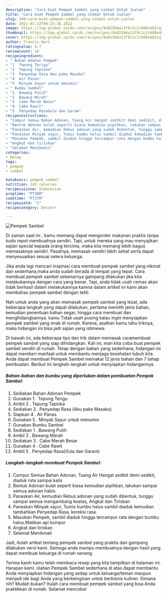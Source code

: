 ```yaml
---
description: "Cara buat Pempek Sambel yang nikmat Untuk Jualan"
title: "Cara buat Pempek Sambel yang nikmat Untuk Jualan"
slug: 448-cara-buat-pempek-sambel-yang-nikmat-untuk-jualan
date: 2021-01-22T08:25:38.282Z
image: https://img-global.cpcdn.com/recipes/9a825b6a13f9c2c2/680x482cq70/pempek-sambel-foto-resep-utama.jpg
thumbnail: https://img-global.cpcdn.com/recipes/9a825b6a13f9c2c2/680x482cq70/pempek-sambel-foto-resep-utama.jpg
cover: https://img-global.cpcdn.com/recipes/9a825b6a13f9c2c2/680x482cq70/pempek-sambel-foto-resep-utama.jpg
author: Francis Hart
ratingvalue: 4.7
reviewcount: 10
recipeingredient:
- " Bahan Adonan Pempek"
- "1  Tepung Terigu"
- "2  Tepung Tapioka"
- "3  Penyedap Rasa Aku pake Masako"
- "4  Air Panas"
- "5  Minyak Sayur untuk menumis"
- " Bumbu Sambel"
- "1  Bawang Putih"
- "2  Bawang Merah"
- "3  Cabe Merah Besar"
- "4  Cabe Rawit"
- "5  Penyedap RasaGula dan Garam"
recipeinstructions:
- "Campur Semua Bahan Adonan, Tuang Air Hangat sedikit demi sedikit, diaduk rata sampai kalis"
- "Bentuk Adonan bulat seperti biasa kemudian pipihkan, lakukan sampai semua adonan habis"
- "Panaskan Air, kemudian Rebus adonan yang sudah dibentuk, tunggu sampai semua mengambang keatas, Angkat dan Tiriskan"
- "Panaskan Minyak sayur, Tumis bumbu halus sambil diaduk kemudian tambahkan Penyedap Rasa, koreksi rasa."
- "Masukan Pempek, sambil diaduk hingga tercampur rata dengan bumbu halus.Matikan api kompor"
- "Angkat dan tiriskan"
- "Selamat Menikmati"
categories:
- Resep
tags:
- pempek
- sambel

katakunci: pempek sambel 
nutrition: 243 calories
recipecuisine: Indonesian
preptime: "PT36M"
cooktime: "PT37M"
recipeyield: "2"
recipecategory: Dessert

---
```



![Pempek Sambel](https://img-global.cpcdn.com/recipes/9a825b6a13f9c2c2/680x482cq70/pempek-sambel-foto-resep-utama.jpg)

Di zaman  saat ini , kamu memang dapat mengorder makanan praktis tanpa kudu repot membuatnya sendiri. Tapi, untuk mereka yang mau menyajikan sajian special kepada orang tercinta, maka kita memang lebih bagus memasaknya sendiri. Pasalnya, memasak sendiri lebih sehat serta dapat menyesuaikan sesuai selera keluarga.

Jika anda lagi mencari inspirasi cara membuat pempek sambel yang nikmat dan sederhana,maka anda sudah berada di tempat yang tepat. Cara membuat pempek sambel  sebenarnya gampang dilakukan jika kita melakukannya dengan cara yang benar. Tapi, anda tidak usah cemas akan tidak berhasil dalam melakukannya 
karena dalam artikel ini kami akan membahas pempek sambel dengan teliti.  



Nah untuk anda yang akan memasak pempek sambel yang lezat, ada beberapa langkah yang dapat dilakukan, pertama memilih jenis bahan, kemudian penentuan bahan segar, hingga cara membuat dan menghidangkannya. kamu Tidak usah pusing kalau ingin menyiapkan pempek sambel yang enak di rumah. Karena, asalkan kamu  tahu triknya, maka hidangan ini bisa jadi sajian yang istimewa.

Di bawah ini, ada beberapa tips dan trik dalam memasak caramembuat pempek sambel yang siap dihidangkan. Kali ini, mari kita coba buat pempek sambel sendiri di rumah. Tetap dengan bahan yang sederhana, hidangan ini dapat memberi manfaat untuk membantu menjaga kesehatan tubuh kita. Anda dapat membuat Pempek Sambel memakai 12 jenis bahan dan 7 tahap pembuatan. Berikut ini langkah-langkah untuk menyiapkan hidangannya.

<!--inarticleads1-->

##### Bahan-bahan dan bumbu yang diperlukan dalam pembuatan Pempek Sambel:

1. Sediakan  Bahan Adonan Pempek
1. Gunakan 1 . Tepung Terigu
1. Ambil 2 . Tepung Tapioka
1. Sediakan 3 . Penyedap Rasa (Aku pake Masako)
1. Siapkan 4 . Air Panas
1. Gunakan 5 . Minyak Sayur untuk menumis
1. Gunakan  Bumbu Sambel
1. Sediakan 1 . Bawang Putih
1. Ambil 2 . Bawang Merah
1. Sediakan 3 . Cabe Merah Besar
1. Gunakan 4 . Cabe Rawit
1. Ambil 5 . Penyedap Rasa(Gula dan Garam)




<!--inarticleads2-->

##### Langkah-langkah membuat Pempek Sambel:

1. Campur Semua Bahan Adonan, Tuang Air Hangat sedikit demi sedikit, diaduk rata sampai kalis
1. Bentuk Adonan bulat seperti biasa kemudian pipihkan, lakukan sampai semua adonan habis
1. Panaskan Air, kemudian Rebus adonan yang sudah dibentuk, tunggu sampai semua mengambang keatas, Angkat dan Tiriskan
1. Panaskan Minyak sayur, Tumis bumbu halus sambil diaduk kemudian tambahkan Penyedap Rasa, koreksi rasa.
1. Masukan Pempek, sambil diaduk hingga tercampur rata dengan bumbu halus.Matikan api kompor
1. Angkat dan tiriskan
1. Selamat Menikmati




Jadi, itulah artikel tentang  pempek sambel  yang praktis dan gampang dilakukan versi kami. Semoga anda mampu membuatnya dengan hasil yang dapat membuat keluarga di rumah senang. 

Terima kasih kamu telah membaca resep yang kita tampilkan di halaman ini. Harapan kami, olahan  Pempek Sambel sederhana di atas dapat membantu Anda menyiapkan hidangan yang sedap untuk keluarga/teman maupun menjadi ide bagi Anda yang berkeinginan untuk berbisnis kuliner. Gimana nih? Mudah bukan? Itulah cara membuat pempek sambel yang bisa Anda praktikkan di rumah. Selamat mencoba!

